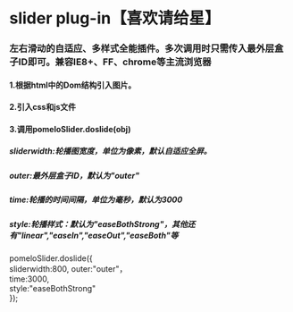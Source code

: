 # slider plug-in【喜欢请给星】
<h3>左右滑动的自适应、多样式全能插件。多次调用时只需传入最外层盒子ID即可。兼容IE8+、FF、chrome等主流浏览器</h3>
<h4>1.根据html中的Dom结构引入图片。</h4>
<h4>2.引入css和js文件</h4>
<h4>3.调用pomeloSlider.doslide(obj)</h4>
<h5>sliderwidth:轮播图宽度，单位为像素，默认自适应全屏。</h5>
<h5>outer:最外层盒子ID，默认为"outer"</h5>
<h5>time:轮播的时间间隔，单位为毫秒，默认为3000</h5>
<h5>style:轮播样式：默认为"easeBothStrong"，其他还有"linear","easeIn","easeOut","easeBoth"等</h5>
pomeloSlider.doslide({<br>
sliderwidth:800,
outer:"outer"，<br>
time:3000,<br>
style:"easeBothStrong"<br>
});
